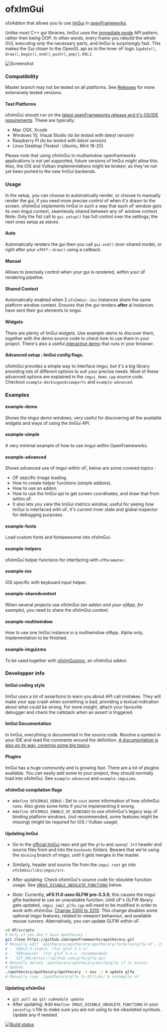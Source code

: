# ofxImGui

ofxAddon that allows you to use [ImGui](https://github.com/ocornut/imgui) in [openFrameworks](https://github.com/openframeworks/openFrameworks).

Unlike most C++ gui libraries, ImGui uses the [immediate mode](https://en.wikipedia.org/wiki/Immediate_mode_(computer_graphics)) API pattern, rather then being OOP. In other words, every frame you rebuild the whole GUI, executing only the necessary parts, and ImGui is surprisingly fast. This makes the Gui closer to the OpenGL api as to the inner oF logic (`update()`, `draw()`, `begin()`, `end()`, `push()`, `pop()`, etc.).

![Screenshot](images/Screenshot.png)

### Compatibility
Master branch may not be tested on all platforms. See [Releases](https://github.com/jvcleave/ofxImGui/releases/) for more extensively tested versions.

#### Test Platforms
ofxImGui should run on the [latest openFrameworks release and it's OS/IDE requirements](https://openframeworks.cc/download/). These are typically:

 - Mac OSX, Xcode
 - Windows 10, Visual Studio *(to be tested with latest version)*
 - Raspberry Pi *(to be tested with latest version)*
 - Linux Desktop (Tested : Ubuntu, Mint 16-20)

 Please note that using ofxImGui in multiwindow openframworks applications is not yet supported, future versions of ImGui might allow this.
 Also, the iOS and Vulkan implementations might be broken; as they've not yet been ported to the new ImGui backends.

### Usage
In the setup, you can choose to automatically render, or choose to manually render the gui, if you need more precise control of when it's drawn to the screen.
ofxImGui implements ImGui in such a way that each oF window gets its own imgui context, seamlessly shared between any oF window context. Note: Only the fist call to `gui.setup()` has full control over the settings; the next ones setup as slaves.

#### Auto
Automatically renders the gui then you call `gui.end()` (non-shared mode), or right after your `ofOff::draw()` using a callback.

#### Manual
Allows to precisely control when your gui is rendered, within your oF rendering pipeline.

#### Shared Context
Automatically enabled when 2 `ofxImGui::Gui` instances share the same platform window context. Ensures that the gui renders **after** al instances have sent their gui elements to imgui.

#### Widgets
There are plenty of ImGui widgets. Use example-demo to discover them, together with the demo source code to check how to use them in your project. There's also a useful [interactive demo](https://pthom.github.io/imgui_manual_online/) that runs in your browser.

#### Advanced setup : ImGui config flags.
ofxImGui provides a simple way to interface imgui, but it's a big library providing lots of different options to suit your precise needs.
Most of these advanced options are explained in the `imgui_demo.cpp` source code. Checkout `example-dockingandviewports` and `example-advanced`.

### Examples

#### example-demo    
Shows the imgui demo windows, very useful for discovering all the available widgets and ways of using the ImGui API.

#### example-simple
A very minimal example of how to use imgui within OpenFrameworks.

#### example-advanced
Shows advanced use of imgui within oF, below are some covered topics :
 - OF sepcific image loading.
 - How to create helper functions (simple addons).
 - How to use an addon.
 - How to use the ImGui api to get screen coordinates, and draw that from within oF.
 - It also lets you view the ImGui metrics window, useful for seeing how ImGui is interfaced with oF, it's current inner state and global inspector for debugging purposes.

#### example-fonts
Load custom fonts and fontawesome into ofxImGui.

#### example-helpers
ofxImGui helper functions for interfacing with `ofParameter`.

#### example-ios  
iOS specific with keyboard input helper.

#### example-sharedcontext
When several projects use ofxImGui (*an addon and your ofApp, for example*), you need to share the ofxImGui context.

#### example-multiwindow
How to use one ImGui instance in a multiwindow ofApp. Alpha only, implementation to be finished.

#### example-imguizmo
To be used together with [ofxImGuizmo](https://github.com/nariakiiwatani/ofxImGuizmo.git), an ofxImGui addon.


### Developper info
#### ImGui coding style
ImGui uses a lot of assertions to warn you about API call mistakes. They will make your app crash when something is bad, providing a textual indication about what could be wrong. For more insight, attach your favourite debugger and check the callstack when an assert is triggered.

#### ImGui Documentation
In ImGui, everything is documented in the source code. Resolve a symbol in your IDE and read the comments around the definition. [A documentation is also on its way, covering some big topics](https://github.com/ocornut/imgui/tree/master/docs).

#### Plugins
ImGui has a huge community and is growing fast. There are a lot of plugins available. You can easily add some to your project, they should normally load into ofxImGui. See `example-advanced` and `example-imguizmo`.

#### ofxImGui compilation flags
- `#define OFXIMGUI_DEBUG` : Set to `cout` some information of how ofxImGui runs. Also gives some hints if you're implementing it wrong.
- `#define OFXIMGUI_ENABLE_OF_BINDINGS` to use ofxImGui's legacy way of binding platform windows. (not recommended, some features might be missing) (might be required for iOS / Vulkan usage)

#### Updating ImGui
- Go to the [official ImGui](https://github.com/ocornut/imgui/tree/docking/) repo and get the `glfw` and `opengl 2+3` header and source files from and into the `backends` folders. Beware that we're using the `docking` branch of imgui, until it gets merges in the master.
- Similarly, header and source file from the `imgui root` go into `ofxImGui/libs/imgui/src`.
- After updating: Check ofxImGui's source code for obsolete function usage. See [`IMGUI_DISABLE_OBSOLETE_FUNCTIONS`](#updating-ofximgui) below.

- *Note:* Currently, **oF0.11.0 uses GLFW pre-3.3.0**; this causes the imgui glfw backend to use an unavailable function. Until oF's GLFW library gets updated, `imgui_impl_glfw.cpp` will need to be modified in order to work with ofxImGui. [Change 3300 to 3310](https://github.com/ocornut/imgui/blob/dd4ca70b0d612038edadcf37bf601c0f21206d28/backends/imgui_impl_glfw.cpp#L62). This change disables some optional imgui features, related to viewport behaviour, and available mouse cursors. Alternatively, you can update GLFW within oF.
````bash
cd OF/scripts
# Only if you don't have apothecary :
git clone https://github.com/openframeworks/apothecary.git
# Manually edit `apothecary/apothecary/apothecary/formulas/glfw.sh`, change to :
# - `VER=3.3-stable` (for gfwf 3.3.x)
# - `VER=master` (for gfwf 3.4.x, recommended)
# - `GIT_URL=https://github.com/glfw/glfw.git`
# Manually delete `apothecary/apothecary/build/glfw if it exists
# Update
./apothecary/apothecary/apothecary -t osx -j 4 update glfw
# Manually copy ./apothecary/glfw to OF/libs/ & recompile oF
````

#### Updating ofxImGui
- `git pull && git submodule update`
- After updating: Add `#define IMGUI_DISABLE_OBSOLETE_FUNCTIONS` in your `imconfig.h` file to make sure you are not using to-be-obsoleted symbols. Update any if needed.

[![Build status](https://travis-ci.org/jvcleave/ofxImGui.svg?branch=master)](https://travis-ci.org/jvcleave/ofxImGui)
